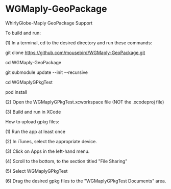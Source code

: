 # WGMaply-GeoPackage
WhirlyGlobe-Maply GeoPackage Support

To build and run:

(1) In a terminal, cd to the desired directory and run these commands:

git clone https://github.com/mousebird/WGMaply-GeoPackage.git

cd WGMaply-GeoPackage

git submodule update --init --recursive

cd WGMaplyGPkgTest

pod install

(2) Open the WGMaplyGPkgTest.xcworkspace file (NOT the .xcodeproj file)

(3) Build and run in XCode

How to upload gpkg files:

(1) Run the app at least once

(2) In iTunes, select the appropriate device.

(3) Click on Apps in the left-hand menu.

(4) Scroll to the bottom, to the section titled "File Sharing"

(5) Select WGMaplyGPkgTest

(6) Drag the desired gpkg files to the "WGMaplyGPkgTest Documents" area.

